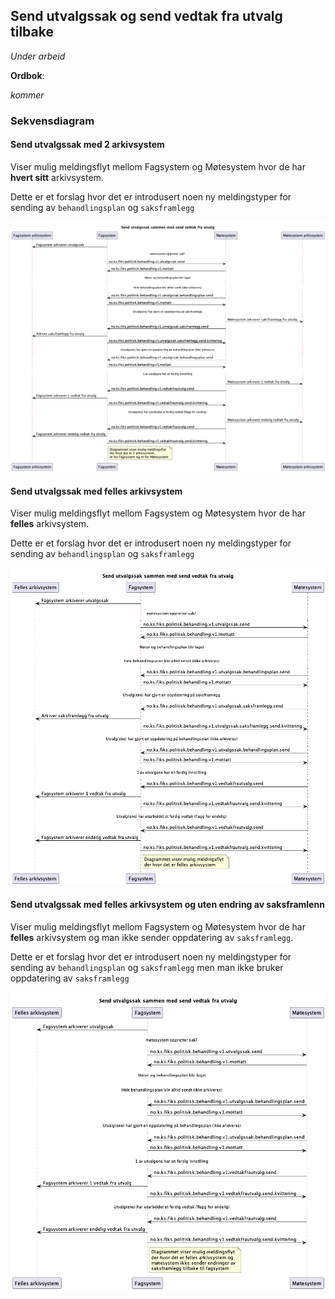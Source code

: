 ## Send utvalgssak og send vedtak fra utvalg tilbake

*Under arbeid* 

**Ordbok**:

*kommer* 

### Sekvensdiagram
#### Send utvalgssak med 2 arkivsystem
Viser mulig meldingsflyt mellom Fagsystem og Møtesystem hvor de har **hvert sitt** arkivsystem. 

Dette er et forslag hvor det er introdusert noen ny meldingstyper for sending av `behandlingsplan` og `saksframlegg`

![sekvensdiagram](sekvensdiagram/sekvensdiagram-utvalgssak-2-arkivsystem.png)

#### Send utvalgssak med felles arkivsystem
Viser mulig meldingsflyt mellom Fagsystem og Møtesystem hvor de har **felles** arkivsystem.

Dette er et forslag hvor det er introdusert noen ny meldingstyper for sending av `behandlingsplan` og `saksframlegg`

![sekvensdiagram](sekvensdiagram/sekvensdiagram-utvalgssak-felles-arkivsystem.png)

#### Send utvalgssak med felles arkivsystem og uten endring av saksframlenn

Viser mulig meldingsflyt mellom Fagsystem og Møtesystem hvor de har **felles** arkivsystem og man ikke sender oppdatering av `saksframlegg`.

Dette er et forslag hvor det er introdusert noen ny meldingstyper for sending av `behandlingsplan` og `saksframlegg` men man ikke bruker oppdatering av `saksframlegg`

![sekvensdiagram](sekvensdiagram/sekvensdiagram-utvalgssak-felles-arkivsystem-uten-endring-av-saksframlegg.png)
